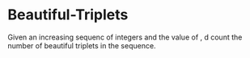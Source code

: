 # Beautiful-Triplets
Given an increasing sequenc of integers and the value of , d count the number of beautiful triplets in the sequence.
